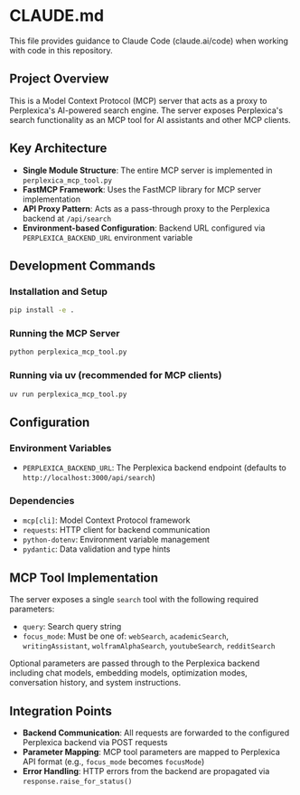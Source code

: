 # CLAUDE.md

This file provides guidance to Claude Code (claude.ai/code) when working with code in this repository.

## Project Overview

This is a Model Context Protocol (MCP) server that acts as a proxy to Perplexica's AI-powered search engine. The server exposes Perplexica's search functionality as an MCP tool for AI assistants and other MCP clients.

## Key Architecture

- **Single Module Structure**: The entire MCP server is implemented in `perplexica_mcp_tool.py`
- **FastMCP Framework**: Uses the FastMCP library for MCP server implementation
- **API Proxy Pattern**: Acts as a pass-through proxy to the Perplexica backend at `/api/search`
- **Environment-based Configuration**: Backend URL configured via `PERPLEXICA_BACKEND_URL` environment variable

## Development Commands

### Installation and Setup

```bash
pip install -e .
```

### Running the MCP Server

```bash
python perplexica_mcp_tool.py
```

### Running via uv (recommended for MCP clients)

```bash
uv run perplexica_mcp_tool.py
```

## Configuration

### Environment Variables

- `PERPLEXICA_BACKEND_URL`: The Perplexica backend endpoint (defaults to `http://localhost:3000/api/search`)

### Dependencies

- `mcp[cli]`: Model Context Protocol framework
- `requests`: HTTP client for backend communication
- `python-dotenv`: Environment variable management
- `pydantic`: Data validation and type hints

## MCP Tool Implementation

The server exposes a single `search` tool with the following required parameters:

- `query`: Search query string
- `focus_mode`: Must be one of: `webSearch`, `academicSearch`, `writingAssistant`, `wolframAlphaSearch`, `youtubeSearch`, `redditSearch`

Optional parameters are passed through to the Perplexica backend including chat models, embedding models, optimization modes, conversation history, and system instructions.

## Integration Points

- **Backend Communication**: All requests are forwarded to the configured Perplexica backend via POST requests
- **Parameter Mapping**: MCP tool parameters are mapped to Perplexica API format (e.g., `focus_mode` becomes `focusMode`)
- **Error Handling**: HTTP errors from the backend are propagated via `response.raise_for_status()`

